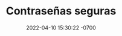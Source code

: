 ---
layout: post
title: Contraseñas seguras
description: ¿Cómo lograr una contraseña únca, compleja y memorable?
image: assets/images/posts/tipos-contrasenas-01.jpg
date: 2022-04-10 15:30:22 -0700
category: post
---